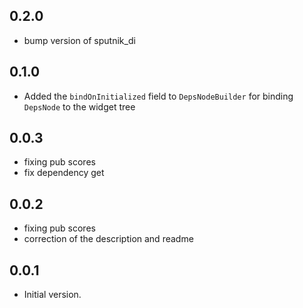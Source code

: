 ## 0.2.0

- bump version of sputnik_di

## 0.1.0

- Added the `bindOnInitialized` field to `DepsNodeBuilder` for binding `DepsNode` to the widget tree

## 0.0.3

- fixing pub scores
- fix dependency get

## 0.0.2

- fixing pub scores
- correction of the description and readme

## 0.0.1

- Initial version.
